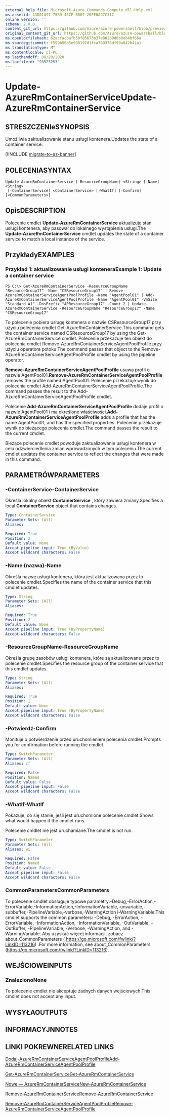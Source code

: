 ```yaml
---
external help file: Microsoft.Azure.Commands.Compute.dll-Help.xml
ms.assetid: 43D01A97-75B9-46CE-B007-26FE6A97C31C
online version: ''
schema: 2.0.0
content_git_url: https://github.com/Azure/azure-powershell/blob/preview/src/ResourceManager/Compute/Stack/Commands.Compute/help/Update-AzureRmContainerService.md
original_content_git_url: https://github.com/Azure/azure-powershell/blob/preview/src/ResourceManager/Compute/Stack/Commands.Compute/help/Update-AzureRmContainerService.md
ms.openlocfilehash: 62acfacbafb50f85673b37e802b9d0b0eb4bf66a
ms.sourcegitcommit: f599b50d5e980197d1fca769378df90a842b42a1
ms.translationtype: MT
ms.contentlocale: pl-PL
ms.lasthandoff: 08/20/2020
ms.locfileid: "93525253"
---
```

# <span data-ttu-id="485a1-101">Update-AzureRmContainerService</span><span class="sxs-lookup"><span data-stu-id="485a1-101">Update-AzureRmContainerService</span></span>

## <span data-ttu-id="485a1-102">STRESZCZENIe</span><span class="sxs-lookup"><span data-stu-id="485a1-102">SYNOPSIS</span></span>
<span data-ttu-id="485a1-103">Umożliwia zaktualizowanie stanu usługi kontenera.</span><span class="sxs-lookup"><span data-stu-id="485a1-103">Updates the state of a container service.</span></span>

[!INCLUDE [migrate-to-az-banner](../../includes/migrate-to-az-banner.md)]

## <span data-ttu-id="485a1-104">POLECENIA</span><span class="sxs-lookup"><span data-stu-id="485a1-104">SYNTAX</span></span>

```
Update-AzureRmContainerService [-ResourceGroupName] <String> [-Name] <String>
 [-ContainerService] <ContainerService> [-WhatIf] [-Confirm] [<CommonParameters>]
```

## <span data-ttu-id="485a1-105">Opis</span><span class="sxs-lookup"><span data-stu-id="485a1-105">DESCRIPTION</span></span>
<span data-ttu-id="485a1-106">Polecenie cmdlet **Update-AzureRmContainerService** aktualizuje stan usługi kontenera, aby pasował do lokalnego wystąpienia usługi.</span><span class="sxs-lookup"><span data-stu-id="485a1-106">The **Update-AzureRmContainerService** cmdlet updates the state of a container service to match a local instance of the service.</span></span>

## <span data-ttu-id="485a1-107">Przykłady</span><span class="sxs-lookup"><span data-stu-id="485a1-107">EXAMPLES</span></span>

### <span data-ttu-id="485a1-108">Przykład 1: aktualizowanie usługi kontenera</span><span class="sxs-lookup"><span data-stu-id="485a1-108">Example 1: Update a container service</span></span>
```
PS C:\> Get-AzureRmContainerService -ResourceGroupName "ResourceGroup17" -Name "CSResourceGroup17" | Remove-AzureRmContainerServiceAgentPoolProfile -Name "AgentPool01" | Add-AzureRmContainerServiceAgentPoolProfile -Name "AgentPool01" -VmSize "Standard_A1" -DnsPrefix "APResourceGroup17" -Count 2 | Update-AzureRmContainerService -ResourceGroupName "ResourceGroup17" -Name "CSResourceGroup17"
```

<span data-ttu-id="485a1-109">To polecenie pobiera usługę kontenera o nazwie CSResourceGroup17 przy użyciu polecenia cmdlet Get-AzureRmContainerService.</span><span class="sxs-lookup"><span data-stu-id="485a1-109">This command gets the container service named CSResourceGroup17 by using the Get-AzureRmContainerService cmdlet.</span></span>
<span data-ttu-id="485a1-110">Polecenie przekazuje ten obiekt do polecenia cmdlet Remove-AzureRmContainerServiceAgentPoolProfile przy użyciu operatora potoku.</span><span class="sxs-lookup"><span data-stu-id="485a1-110">The command passes that object to the Remove-AzureRmContainerServiceAgentPoolProfile cmdlet by using the pipeline operator.</span></span>

<span data-ttu-id="485a1-111">**Remove-AzureRmContainerServiceAgentPoolProfile** usuwa profil o nazwie AgentPool01.</span><span class="sxs-lookup"><span data-stu-id="485a1-111">**Remove-AzureRmContainerServiceAgentPoolProfile** removes the profile named AgentPool01.</span></span>
<span data-ttu-id="485a1-112">Polecenie przekazuje wynik do polecenia cmdlet Add-AzureRmContainerServiceAgentPoolProfile.</span><span class="sxs-lookup"><span data-stu-id="485a1-112">The command passes the result to the Add-AzureRmContainerServiceAgentPoolProfile cmdlet.</span></span>

<span data-ttu-id="485a1-113">Polecenie **Add-AzureRmContainerServiceAgentPoolProfile** dodaje profil o nazwie AgentPool01 i ma określone właściwości.</span><span class="sxs-lookup"><span data-stu-id="485a1-113">**Add-AzureRmContainerServiceAgentPoolProfile** adds a profile that has the name AgentPool01, and has the specified properties.</span></span>
<span data-ttu-id="485a1-114">Polecenie przekazuje wynik do bieżącego polecenia cmdlet.</span><span class="sxs-lookup"><span data-stu-id="485a1-114">The command passes the result to the current cmdlet.</span></span>

<span data-ttu-id="485a1-115">Bieżące polecenie cmdlet powoduje zaktualizowanie usługi kontenera w celu odzwierciedlenia zmian wprowadzonych w tym poleceniu.</span><span class="sxs-lookup"><span data-stu-id="485a1-115">The current cmdlet updates the container service to reflect the changes that were made in this command.</span></span>

## <span data-ttu-id="485a1-116">PARAMETRÓW</span><span class="sxs-lookup"><span data-stu-id="485a1-116">PARAMETERS</span></span>

### <span data-ttu-id="485a1-117">-ContainerService</span><span class="sxs-lookup"><span data-stu-id="485a1-117">-ContainerService</span></span>
<span data-ttu-id="485a1-118">Określa lokalny obiekt **ContainerService** , który zawiera zmiany.</span><span class="sxs-lookup"><span data-stu-id="485a1-118">Specifies a local **ContainerService** object that contains changes.</span></span>

```yaml
Type: ContainerService
Parameter Sets: (All)
Aliases: 

Required: True
Position: 3
Default value: None
Accept pipeline input: True (ByValue)
Accept wildcard characters: False
```

### <span data-ttu-id="485a1-119">-Name (nazwa)</span><span class="sxs-lookup"><span data-stu-id="485a1-119">-Name</span></span>
<span data-ttu-id="485a1-120">Określa nazwę usługi kontenera, która jest aktualizowana przez to polecenie cmdlet.</span><span class="sxs-lookup"><span data-stu-id="485a1-120">Specifies the name of the container service that this cmdlet updates.</span></span>

```yaml
Type: String
Parameter Sets: (All)
Aliases: 

Required: True
Position: 2
Default value: None
Accept pipeline input: True (ByPropertyName)
Accept wildcard characters: False
```

### <span data-ttu-id="485a1-121">-ResourceGroupName</span><span class="sxs-lookup"><span data-stu-id="485a1-121">-ResourceGroupName</span></span>
<span data-ttu-id="485a1-122">Określa grupę zasobów usługi kontenera, które są aktualizowane przez to polecenie cmdlet.</span><span class="sxs-lookup"><span data-stu-id="485a1-122">Specifies the resource group of the container service that this cmdlet updates.</span></span>

```yaml
Type: String
Parameter Sets: (All)
Aliases: 

Required: True
Position: 1
Default value: None
Accept pipeline input: True (ByPropertyName)
Accept wildcard characters: False
```

### <span data-ttu-id="485a1-123">-Potwierdź</span><span class="sxs-lookup"><span data-stu-id="485a1-123">-Confirm</span></span>
<span data-ttu-id="485a1-124">Monituje o potwierdzenie przed uruchomieniem polecenia cmdlet.</span><span class="sxs-lookup"><span data-stu-id="485a1-124">Prompts you for confirmation before running the cmdlet.</span></span>

```yaml
Type: SwitchParameter
Parameter Sets: (All)
Aliases: cf

Required: False
Position: Named
Default value: False
Accept pipeline input: False
Accept wildcard characters: False
```

### <span data-ttu-id="485a1-125">-WhatIf</span><span class="sxs-lookup"><span data-stu-id="485a1-125">-WhatIf</span></span>
<span data-ttu-id="485a1-126">Pokazuje, co się stanie, jeśli jest uruchomione polecenie cmdlet.</span><span class="sxs-lookup"><span data-stu-id="485a1-126">Shows what would happen if the cmdlet runs.</span></span>

<span data-ttu-id="485a1-127">Polecenie cmdlet nie jest uruchamiane.</span><span class="sxs-lookup"><span data-stu-id="485a1-127">The cmdlet is not run.</span></span>

```yaml
Type: SwitchParameter
Parameter Sets: (All)
Aliases: wi

Required: False
Position: Named
Default value: False
Accept pipeline input: False
Accept wildcard characters: False
```

### <span data-ttu-id="485a1-128">CommonParameters</span><span class="sxs-lookup"><span data-stu-id="485a1-128">CommonParameters</span></span>
<span data-ttu-id="485a1-129">To polecenie cmdlet obsługuje typowe parametry:-Debug,-ErrorAction,-ErrorVariable,-InformationAction,-InformationVariable,-unvariable,-subbuffer,-PipelineVariable,-verbose,-WarningAction i-WarningVariable.</span><span class="sxs-lookup"><span data-stu-id="485a1-129">This cmdlet supports the common parameters: -Debug, -ErrorAction, -ErrorVariable, -InformationAction, -InformationVariable, -OutVariable, -OutBuffer, -PipelineVariable, -Verbose, -WarningAction, and -WarningVariable.</span></span> <span data-ttu-id="485a1-130">Aby uzyskać więcej informacji, zobacz about_CommonParameters ( https://go.microsoft.com/fwlink/?LinkID=113216) .</span><span class="sxs-lookup"><span data-stu-id="485a1-130">For more information, see about_CommonParameters (https://go.microsoft.com/fwlink/?LinkID=113216).</span></span>

## <span data-ttu-id="485a1-131">WEJŚCIOWE</span><span class="sxs-lookup"><span data-stu-id="485a1-131">INPUTS</span></span>

### <span data-ttu-id="485a1-132">Znaleziono</span><span class="sxs-lookup"><span data-stu-id="485a1-132">None</span></span>
<span data-ttu-id="485a1-133">To polecenie cmdlet nie akceptuje żadnych danych wejściowych.</span><span class="sxs-lookup"><span data-stu-id="485a1-133">This cmdlet does not accept any input.</span></span>

## <span data-ttu-id="485a1-134">WYSYŁA</span><span class="sxs-lookup"><span data-stu-id="485a1-134">OUTPUTS</span></span>

## <span data-ttu-id="485a1-135">INFORMACYJN</span><span class="sxs-lookup"><span data-stu-id="485a1-135">NOTES</span></span>

## <span data-ttu-id="485a1-136">LINKI POKREWNE</span><span class="sxs-lookup"><span data-stu-id="485a1-136">RELATED LINKS</span></span>

[<span data-ttu-id="485a1-137">Dodaj-AzureRmContainerServiceAgentPoolProfile</span><span class="sxs-lookup"><span data-stu-id="485a1-137">Add-AzureRmContainerServiceAgentPoolProfile</span></span>](./Add-AzureRmContainerServiceAgentPoolProfile.md)

[<span data-ttu-id="485a1-138">Get-AzureRmContainerService</span><span class="sxs-lookup"><span data-stu-id="485a1-138">Get-AzureRmContainerService</span></span>](./Get-AzureRmContainerService.md)

[<span data-ttu-id="485a1-139">Nowe — AzureRmContainerService</span><span class="sxs-lookup"><span data-stu-id="485a1-139">New-AzureRmContainerService</span></span>](./New-AzureRmContainerService.md)

[<span data-ttu-id="485a1-140">Remove-AzureRmContainerService</span><span class="sxs-lookup"><span data-stu-id="485a1-140">Remove-AzureRmContainerService</span></span>](./Remove-AzureRmContainerService.md)

[<span data-ttu-id="485a1-141">Remove-AzureRmContainerServiceAgentPoolProfile</span><span class="sxs-lookup"><span data-stu-id="485a1-141">Remove-AzureRmContainerServiceAgentPoolProfile</span></span>](./Remove-AzureRmContainerServiceAgentPoolProfile.md)


